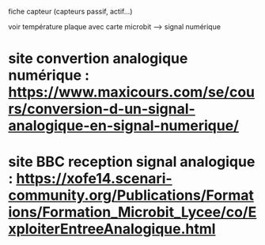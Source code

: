 fiche capteur (capteurs passif, actif...)

voir température plaque avec carte microbit -->  signal numérique

# site convertion analogique numérique :  https://www.maxicours.com/se/cours/conversion-d-un-signal-analogique-en-signal-numerique/

# site BBC reception signal analogique :   https://xofe14.scenari-community.org/Publications/Formations/Formation_Microbit_Lycee/co/ExploiterEntreeAnalogique.html
